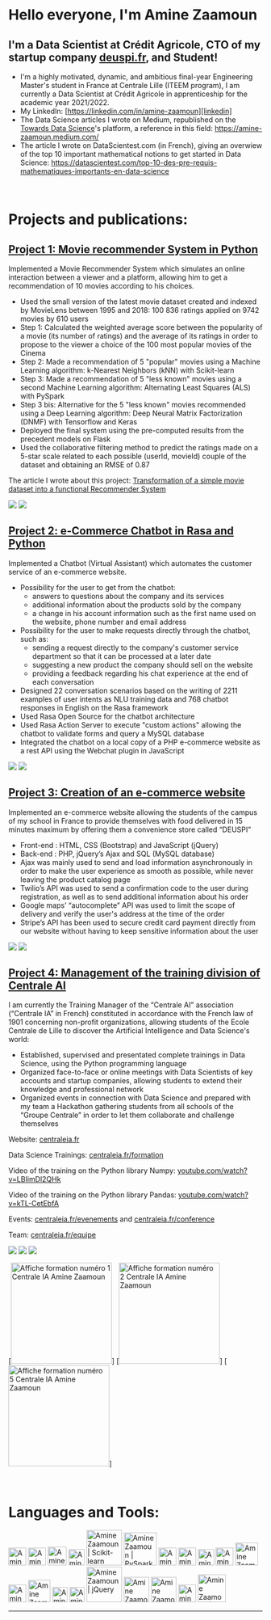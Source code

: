 # Hello everyone, I'm Amine Zaamoun

## I'm a Data Scientist at Crédit Agricole, CTO of my startup company [deuspi.fr](https://deuspi.fr/), and Student!

- I'm a highly motivated, dynamic, and ambitious final-year Engineering Master's student in France at Centrale Lille (ITEEM program), I am currently a Data Scientist at Crédit Agricole in apprenticeship for the academic year 2021/2022.
- My LinkedIn: [https://linkedin.com/in/amine-zaamoun][linkedin]
- The Data Science articles I wrote on Medium, republished on the [Towards Data Science](https://towardsdatascience.com/)'s platform, a reference in this field: https://amine-zaamoun.medium.com/
- The article I wrote on DataScientest.com (in French), giving an overwiew of the top 10 important mathematical notions to get started in Data Science: https://datascientest.com/top-10-des-pre-requis-mathematiques-importants-en-data-science

<br />

# Projects and publications:

## [Project 1: Movie recommender System in Python](https://github.com/Zaamine/Movie_Recommender_System-Python)
Implemented a Movie Recommender System which simulates an online interaction between a viewer and a platform, allowing him to get a recommendation of 10 movies according to his choices.

* Used the small version of the latest movie dataset created and indexed by MovieLens between 1995 and 2018: 100 836 ratings applied on 9742 movies by 610 users
* Step 1: Calculated the weighted average score between the popularity of a movie (its number of ratings) and the average of its ratings in order to propose to the viewer a choice of the 100 most popular movies of the Cinema
* Step 2: Made a recommendation of 5 "popular" movies using a Machine Learning algorithm: k-Nearest Neighbors (kNN) with Scikit-learn
* Step 3: Made a recommendation of 5 "less known" movies using a second Machine Learning algorithm: Alternating Least Squares (ALS) with PySpark
* Step 3 bis: Alternative for the 5 "less known" movies recommended using a Deep Learning algorithm: Deep Neural Matrix Factorization (DNMF) with Tensorflow and Keras
* Deployed the final system using the pre-computed results from the precedent models on Flask
* Used the collaborative filtering method to predict the ratings made on a 5-star scale related to each possible (userId, movieId) couple of the dataset and obtaining an RMSE of 0.87

The article I wrote about this project: [Transformation of a simple movie dataset into a functional Recommender System](https://towardsdatascience.com/transformation-of-a-simple-movie-dataset-into-a-functional-recommender-system-89c2a5a668c)

![](/images/recommender_system-screenshot_1.PNG)
![](/images/recommender_system-screenshot_2.PNG)

## [Project 2: e-Commerce Chatbot in Rasa and Python](https://github.com/Zaamine/eCommerce_Chatbot-Rasa_Python)
Implemented a Chatbot (Virtual Assistant) which automates the customer service of an e-commerce website.

* Possibility for the user to get from the chatbot:
	* answers to questions about the company and its services
	* additional information about the products sold by the company
	* a change in his account information such as the first name used on the website, phone number and email address
* Possibility for the user to make requests directly through the chatbot, such as:
	* sending a request directly to the company's customer service department so that it can be processed at a later date
	* suggesting a new product the company should sell on the website
	* providing a feedback regarding his chat experience at the end of each conversation
* Designed 22 conversation scenarios based on the writing of 2211 examples of user intents as NLU training data and 768 chatbot responses in English on the Rasa framework
* Used Rasa Open Source for the chatbot architecture
* Used Rasa Action Server to execute "custom actions" allowing the chatbot to validate forms and query a MySQL database
* Integrated the chatbot on a local copy of a PHP e-commerce website as a rest API using the Webchat plugin in JavaScript

<!-- The article I wrote about this project on [Medium](https://amine-zaamoun.medium.com/): [article title](article url) -->

![](/images/rasa_chatbot-screenshot_1.PNG)
![](/images/rasa_chatbot-screenshot_2.PNG)

## [Project 3: Creation of an e-commerce website](https://deuspi.fr/)
Implemented an e-commerce website allowing the students of the campus of my school in France to provide themselves with food delivered in 15 minutes maximum by offering them a convenience store called “DEUSPI”

* Front-end : HTML, CSS (Bootstrap) and JavaScript (jQuery)
* Back-end : PHP, jQuery’s Ajax and SQL (MySQL database)
* Ajax was mainly used to send and load information asynchronously in order to make the user experience as smooth as possible, while never leaving the product catalog page
* Twilio’s API was used to send a confirmation code to the user during registration, as well as to send additional information about his order
* Google maps’ “autocomplete” API was used to limit the scope of delivery and verify the user's address at the time of the order
* Stripe’s API has been used to secure credit card payment directly from our website without having to keep sensitive information about the user

![](/images/deuspi_website-screenshot_1.PNG)
![](/images/deuspi_website-screenshot_2.PNG)

## [Project 4: Management of the training division of Centrale AI](https://github.com/Zaamine/Centrale_AI)
I am currently the Training Manager of the “Centrale AI” association (“Centrale IA” in French) constituted in accordance with the French law of 1901 concerning non-profit organizations, allowing students of the Ecole Centrale de Lille to discover the Artificial Intelligence and Data Science's world:

- Established, supervised and presentated complete trainings in Data Science, using the Python programming language
- Organized face-to-face or online meetings with Data Scientists of key accounts and startup companies, allowing students to extend their knowledge and professional network
- Organized events in connection with Data Science and prepared with my team a Hackathon gathering students from all schools of the “Groupe Centrale” in order to let them collaborate and challenge themselves

Website: [centraleia.fr](https://centraleia.fr/)

Data Science Trainings: [centraleia.fr/formation]()

Video of the training on the Python library Numpy: [youtube.com/watch?v=LBIimDl2QHk](https://www.youtube.com/watch?v=LBIimDl2QHk&ab_channel=CentraleIA)

Video of the training on the Python library Pandas: [youtube.com/watch?v=kTL-CetEbfA](https://www.youtube.com/watch?v=kTL-CetEbfA&ab_channel=CentraleIA)

Events: [centraleia.fr/evenements](https://centraleia.fr/evenements/) and [centraleia.fr/conference](https://centraleia.fr/conference/)

Team: [centraleia.fr/equipe](https://centraleia.fr/equipe/)

![](/images/affiche_formation_1.png)
![](/images/affiche_formation_2.jpg)
![](/images/affiche_formation_5.png)

[<img alt="Affiche formation numéro 1 Centrale IA Amine Zaamoun" width="200px" src="/images/affiche_formation_1.png" />]
[<img alt="Affiche formation numéro 2 Centrale IA Amine Zaamoun" width="200px" src="/images/affiche_formation_2.jpg" />]
[<img alt="Affiche formation numéro 5 Centrale IA Amine Zaamoun" width="200px" src="/images/affiche_formation_5.png" />]

<br />

# Languages and Tools:

[<img alt="Amine Zaamoun | Jupyter Notebooks" width="35px" src="https://upload.wikimedia.org/wikipedia/commons/thumb/3/38/Jupyter_logo.svg/1200px-Jupyter_logo.svg.png" />][jupyter]
[<img alt="Amine Zaamoun | Python" width="35px" src="https://upload.wikimedia.org/wikipedia/commons/thumb/c/c3/Python-logo-notext.svg/768px-Python-logo-notext.svg.png" />][python]
[<img alt="Amine Zaamoun | Numpy" width="37px" src="https://user-images.githubusercontent.com/50221806/86498201-a8bd8680-bd39-11ea-9d08-66b610a8dc01.png" />][numpy]
[<img alt="Amine Zaamoun | Pandas" width="32px" src="https://upload.wikimedia.org/wikipedia/commons/thumb/2/22/Pandas_mark.svg/1200px-Pandas_mark.svg.png" />][pandas]
[<img alt="Amine Zaamoun | Scikit-learn" width="70px" src="https://upload.wikimedia.org/wikipedia/commons/thumb/0/05/Scikit_learn_logo_small.svg/1200px-Scikit_learn_logo_small.svg.png" />][scikit-learn]
[<img alt="Amine Zaamoun | PySpark" width="65px" src="https://miro.medium.com/max/400/1*VNdaFCkls0gyJR0ddP1PCQ.png" />][pyspark]
[<img alt="Amine Zaamoun | Tensorflow" width="35px" src="https://upload.wikimedia.org/wikipedia/commons/thumb/2/2d/Tensorflow_logo.svg/1200px-Tensorflow_logo.svg.png" />][tensorflow]
[<img alt="Amine Zaamoun | Keras" width="35px" src="https://upload.wikimedia.org/wikipedia/commons/thumb/a/ae/Keras_logo.svg/1200px-Keras_logo.svg.png" />][keras]
[<img alt="Amine Zaamoun | Flask" width="32px" src="https://cdn.freebiesupply.com/logos/large/2x/flask-logo-png-transparent.png" />][flask]
[<img alt="Amine Zaamoun | SQL" width="35px" src="https://e7.pngegg.com/pngimages/170/924/png-clipart-microsoft-sql-server-microsoft-azure-sql-database-microsoft-text-logo.png" />][sql]
[<img alt="Amine Zaamoun | MySQL" width="45px" src="https://upload.wikimedia.org/wikipedia/fr/thumb/6/62/MySQL.svg/1200px-MySQL.svg.png" />][mysql]
[<img alt="Amine Zaamoun | Rasa" width="35px" src="https://media.glassdoor.com/sqll/1888472/rasa-technologies-squarelogo-1560943912108.png" />][rasa]
[<img alt="Amine Zaamoun | HTML5" width="44px" src="https://www.w3.org/html/logo/downloads/HTML5_1Color_Black.png" />][html]
[<img alt="Amine Zaamoun | CSS3" width="30px" src="https://upload.wikimedia.org/wikipedia/commons/thumb/d/d5/CSS3_logo_and_wordmark.svg/1200px-CSS3_logo_and_wordmark.svg.png" />][css]
[<img alt="Amine Zaamoun | JavaScript" width="30px" src="https://www.pngfind.com/pngs/m/39-397580_logo-javascript-pattern-copyright-framework-free-download-js.png" />][javascript]
[<img alt="Amine Zaamoun | jQuery" width="70px" src="https://upload.wikimedia.org/wikipedia/commons/thumb/f/fd/JQuery-Logo.svg/1280px-JQuery-Logo.svg.png" />][jquery]
[<img alt="Amine Zaamoun | PHP" width="50px" src="https://upload.wikimedia.org/wikipedia/commons/thumb/2/27/PHP-logo.svg/1280px-PHP-logo.svg.png" />][php]
[<img alt="Amine Zaamoun | Git" width="50px" src="https://upload.wikimedia.org/wikipedia/commons/thumb/e/e0/Git-logo.svg/1280px-Git-logo.svg.png" />][git]
[<img alt="Amine Zaamoun | GitHub" width="35px" src="https://upload.wikimedia.org/wikipedia/commons/thumb/9/91/Octicons-mark-github.svg/1200px-Octicons-mark-github.svg.png" />][github]
[<img alt="Amine Zaamoun | Command Line Interface" width="55px" src="https://banner2.cleanpng.com/20180320/jbq/kisspng-computer-icons-command-line-interface-linux-system-command-line-icon-vector-5ab10e747fd445.0902485515215530125236.jpg" />][cli]

---
	
[linkedin]: https://linkedin.com/in/amine-zaamoun

[jupyter]: https://jupyter.readthedocs.io/en/latest/tryjupyter.html
[python]: https://www.python.org/
[numpy]: https://numpy.org/doc/stable/user/quickstart.html
[pandas]: https://pandas.pydata.org/docs/getting_started/index.html#intro-to-pandas
[scikit-learn]: https://scikit-learn.org/stable/
[pyspark]: https://spark.apache.org/docs/latest/api/python/pyspark.html
[tensorflow]: https://www.tensorflow.org/overview
[keras]: https://keras.io/
[flask]: https://flask.palletsprojects.com/en/1.1.x/
[sql]: https://www.w3schools.com/sql/default.asp
[mysql]: https://dev.mysql.com/doc/
[rasa]: https://rasa.com/docs/rasa/
[html]: https://www.w3schools.com/html/default.asp
[css]: https://www.w3schools.com/css/default.asp
[javascript]: https://www.w3schools.com/js/default.asp
[jquery]: https://api.jquery.com/
[php]: https://www.php.net/manual/en/intro-whatis.php
[git]: https://git-scm.com/
[github]: https://github.com/Zaamine
[cli]: https://www.w3schools.com/whatis/whatis_cli.asp
